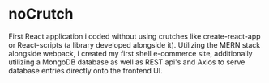 # noCrutch
First React application i coded without using crutches like create-react-app or React-scripts (a library developed alongside it). 
Utilizing the MERN stack alongside webpack, i created my first shell e-commerce site, additionally utilizing a MongoDB database
as well as REST api's and Axios to serve database entries directly onto the frontend UI.
